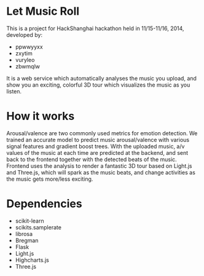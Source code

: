 # Let Music Roll
This is a project for HackShanghai hackathon held in 11/15-11/16, 2014, developed by:
+ ppwwyyxx
+ zxytim
+ vuryleo
+ zbwmqlw

It is a web service which automatically analyses the music you upload,
and show you an exciting, colorful 3D tour which visualizes the music as you listen.

# How it works
Arousal/valence are two commonly used metrics for emotion detection.
We trained an accurate model to predict music arousal/valence with various signal features and gradient boost trees.
With the uploaded music, a/v values of the music at each time are predicted at the
backend, and sent back to the frontend together with the detected beats of the music. Frontend
uses the analysis to render a fantastic 3D tour based on Light.js and Three.js, which will spark as the
music beats, and change activities as the music gets more/less exciting.

# Dependencies
+ scikit-learn
+ scikits.samplerate
+ librosa
+ Bregman
+ Flask
+ Light.js
+ Highcharts.js
+ Three.js
